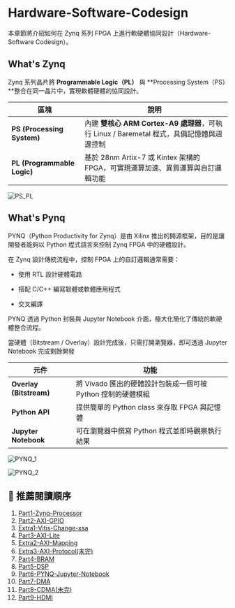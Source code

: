 # Hardware-Software-Codesign

本章節將介紹如何在 Zynq 系列 FPGA 上進行軟硬體協同設計（Hardware-Software Codesign）。

## What's Zynq

Zynq 系列晶片將 **Programmable Logic（PL）** 與 **Processing System（PS）**整合在同一晶片中，實現軟體硬體的協同設計。

| 區塊 | 說明 |
| ---- | ---- |
| **PS (Processing System)**  | 內建 **雙核心 ARM Cortex-A9 處理器**，可執行 Linux / Baremetal 程式，具備記憶體與週邊控制 |
| **PL (Programmable Logic)** | 基於 28nm Artix-7 或 Kintex 架構的 FPGA，可實現運算加速、異質運算與自訂邏輯功能 |

![PS_PL](./png/PS_PL.png)

## What's Pynq

PYNQ（Python Productivity for Zynq）是由 Xilinx 推出的開源框架，目的是讓開發者能夠以 Python 程式語言來控制 Zynq FPGA 中的硬體設計。

在 Zynq 設計傳統流程中，控制 FPGA 上的自訂邏輯通常需要：

- 使用 RTL 設計硬體電路

- 搭配 C/C++ 編寫韌體或軟體應用程式

- 交叉編譯

PYNQ 透過 Python 封裝與 Jupyter Notebook 介面，極大化簡化了傳統的軟硬體整合流程。

當硬體（Bitstream / Overlay）設計完成後，只需打開瀏覽器，即可透過 Jupyter Notebook 完成剩餘開發

| 元件 | 功能 |
| ---- | ---- |
| **Overlay (Bitstream)** | 將 Vivado 匯出的硬體設計包裝成一個可被 Python 控制的硬體模組 |
| **Python API** | 提供簡單的 Python class 來存取 FPGA 與記憶體 |
| **Jupyter Notebook** | 可在瀏覽器中撰寫 Python 程式並即時觀察執行結果 |

![PYNQ_1](./png/PYNQ_1.png)

![PYNQ_2](./png/PYNQ_2.png)

## 📘 推薦閱讀順序  

1. [Part1-Zynq-Processor](./Part1-Zynq-Processor/)
2. [Part2-AXI-GPIO](./Part2-AXI-GPIO/)
3. [Extra1-Vitis-Change-xsa](./Extra1-Vitis-Change-xsa/)
4. [Part3-AXI-Lite](./Part3-AXI-Lite/)
5. [Extra2-AXI-Mapping](./Extra2-AXI-Mapping/)
6. [Extra3-AXI-Protocol(未完)](./Extra3-AXI-Protocol/)
7. [Part4-BRAM](./Part4-BRAM/)
8. [Part5-DSP](./Part5-DSP/)
9. [Part6-PYNQ-Jupyter-Notebook](./Part6-PYNQ-Jupyter-Notebook/)
10. [Part7-DMA](./Part7-DMA/)
11. [Part8-CDMA(未完)](./Part7-CDMA/)
12. [Part9-HDMI](./Part9-HDMI/)
